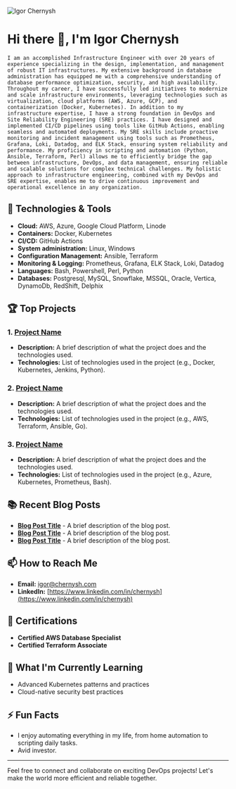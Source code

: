 ![Igor Chernysh](https://github.com/igorchernysh)

# Hi there 👋, I'm Igor Chernysh

    I am an accomplished Infrastructure Engineer with over 20 years of experience specializing in the design, implementation, and management of robust IT infrastructures. My extensive background in database administration has equipped me with a comprehensive understanding of database performance optimization, security, and high availability. Throughout my career, I have successfully led initiatives to modernize and scale infrastructure environments, leveraging technologies such as virtualization, cloud platforms (AWS, Azure, GCP), and containerization (Docker, Kubernetes). In addition to my infrastructure expertise, I have a strong foundation in DevOps and Site Reliability Engineering (SRE) practices. I have designed and implemented CI/CD pipelines using tools like GitHub Actions, enabling seamless and automated deployments. My SRE skills include proactive monitoring and incident management using tools such as Prometheus, Grafana, Loki, Datadog, and ELK Stack, ensuring system reliability and performance. My proficiency in scripting and automation (Python, Ansible, Terraform, Perl) allows me to efficiently bridge the gap between infrastructure, DevOps, and data management, ensuring reliable and scalable solutions for complex technical challenges. My holistic approach to infrastructure engineering, combined with my DevOps and SRE expertise, enables me to drive continuous improvement and operational excellence in any organization.

## 🔧 Technologies & Tools
- **Cloud:** AWS, Azure, Google Cloud Platform, Linode
- **Containers:** Docker, Kubernetes
- **CI/CD:** GitHub Actions
- **System administration:** Linux, Windows
- **Configuration Management:** Ansible, Terraform
- **Monitoring & Logging:** Prometheus, Grafana, ELK Stack, Loki, Datadog
- **Languages:** Bash, Powershell, Perl, Python
- **Databases:** Postgresql, MySQL, Snowflake, MSSQL, Oracle, Vertica, DynamoDb, RedShift, Delphix

## 🏆 Top Projects

### 1. [Project Name](https://github.com/yourusername/projectname)
- **Description:** A brief description of what the project does and the technologies used.
- **Technologies:** List of technologies used in the project (e.g., Docker, Kubernetes, Jenkins, Python).

### 2. [Project Name](https://github.com/yourusername/projectname)
- **Description:** A brief description of what the project does and the technologies used.
- **Technologies:** List of technologies used in the project (e.g., AWS, Terraform, Ansible, Go).

### 3. [Project Name](https://github.com/yourusername/projectname)
- **Description:** A brief description of what the project does and the technologies used.
- **Technologies:** List of technologies used in the project (e.g., Azure, Kubernetes, Prometheus, Bash).

## 📚 Recent Blog Posts
- **[Blog Post Title](https://yourbloglink.com)** - A brief description of the blog post.
- **[Blog Post Title](https://yourbloglink.com)** - A brief description of the blog post.
- **[Blog Post Title](https://yourbloglink.com)** - A brief description of the blog post.

## 📫 How to Reach Me
- **Email:** [igor@chernysh.com](mailto:igor@chernysh.com)
- **LinkedIn:** [https://www.linkedin.com/in/chernysh](https://www.linkedin.com/in/chernysh)

## 🏅 Certifications
- **Certified AWS Database Specialist**
- **Certified Terraform Associate**

## 🌱 What I'm Currently Learning
- Advanced Kubernetes patterns and practices
- Cloud-native security best practices

## ⚡ Fun Facts
- I enjoy automating everything in my life, from home automation to scripting daily tasks.
- Avid investor.

---

Feel free to connect and collaborate on exciting DevOps projects! Let's make the world more efficient and reliable together.
